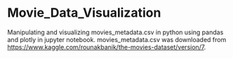 # Movie_Data_Visualization
Manipulating and visualizing movies_metadata.csv in python using pandas and plotly in jupyter notebook.
movies_metadata.csv was downloaded from https://www.kaggle.com/rounakbanik/the-movies-dataset/version/7.
